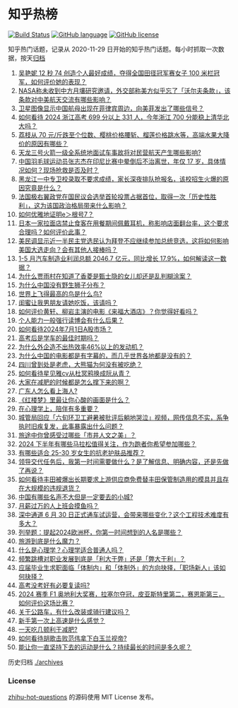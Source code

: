 # 知乎热榜
[![Build Status](https://github.com/ToWeLong/zhihu-hot-questions/workflows/CI/badge.svg)](https://github.com/ToWeLong/zhihu-hot-questions/actions)
[![GitHub language](https://img.shields.io/badge/language-golang-orange.svg)](https://golang.org/)
[![GitHub license](https://img.shields.io/github/license/ToWeLong/zhihu-hot-questions)](https://github.com/ToWeLong/zhihu-hot-questions/blob/main/LICENSE)

知乎热门话题，记录从 2020-11-29 日开始的知乎热门话题。每小时抓取一次数据，按天[归档](./archives)

<!-- BEGIN -->

1. [吴艳妮 12 秒 74 创造个人最好成绩，夺得全国田径冠军赛女子 100 米栏冠军，如何评价她的表现？](https://www.zhihu.com/question/660373598)
1. [NASA称未收到中方月壤研究邀请，外交部称美方似乎忘了「沃尔夫条款」，该条款对中美航天交流有哪些影响？](https://www.zhihu.com/question/660442079)
1. [卫星图像显示中国航母出现在菲律宾周边，向美菲发出了哪些信号？](https://www.zhihu.com/question/660420628)
1. [如何看待 2024 浙江高考 699 分以上 331 人，今年浙江 700 分能稳上清华北大吗？](https://www.zhihu.com/question/659954438)
1. [荔枝从 70 元/斤跌至个位数、樱桃价格腰斩、榴莲价格跳水等，高端水果大降价的原因有哪些？](https://www.zhihu.com/question/660345828)
1. [天龙三号火箭一级全系统地面试车事故将对民营航天产生哪些影响?](https://www.zhihu.com/question/660355855)
1. [中国羽毛球运动员张志杰在印尼比赛中晕倒后不治离世，年仅 17 岁，具体情况如何？现场抢救是否及时？](https://www.zhihu.com/question/660416375)
1. [黑龙江一中专卫校录取不要求成绩，家长深夜排队抢报名，该校招生火爆的原因究竟是什么？](https://www.zhihu.com/question/660258962)
1. [法国极右翼政党在国民议会选举首轮投票占据首位，取得一次「历史性胜利」，这为该国政治格局带来什么影响？](https://www.zhihu.com/question/660420264)
1. [如何优雅地证明e＞根号7？](https://www.zhihu.com/question/660297197)
1. [日本一家拉面店禁止食客在用餐期间佩戴耳机，称影响店面翻台率，这个要求合理吗？如何评价此事？](https://www.zhihu.com/question/660351168)
1. [美民调显示近一半民主党选民认为拜登不应继续参加总统竞选，这将如何影响美国大选走向？会有其他人接棒吗？](https://www.zhihu.com/question/660416534)
1. [1-5 月汽车制造业利润总额 2046.7 亿元，同比增长 17.9%，如何解读这一数据？](https://www.zhihu.com/question/660073217)
1. [为什么贾雨村在知道了香菱是甄士隐的女儿却还是乱判糊涂案？](https://www.zhihu.com/question/307542293)
1. [为什么中国没有野生狮子分布？](https://www.zhihu.com/question/659804357)
1. [世界上飞得最高的鸟是什么鸟?](https://www.zhihu.com/question/659180791)
1. [闺蜜让我男朋友请她吃饭，该请吗？](https://www.zhihu.com/question/660222492)
1. [如何评价黄轩、柳岩主演的电影《来福大酒店》？你觉得好看吗？](https://www.zhihu.com/question/658941807)
1. [个人能力一般强行读博会有什么后果？](https://www.zhihu.com/question/611890057)
1. [如何看待2024年7月1日A股市场？](https://www.zhihu.com/question/660428496)
1. [高考后是学车的最佳时期吗？](https://www.zhihu.com/question/659239475)
1. [为什么外企造不出热效率46%以上的发动机？](https://www.zhihu.com/question/657656202)
1. [为什么中国的电影都是有字幕的，而几乎世界各地都是没有的？](https://www.zhihu.com/question/547929535)
1. [四川曾到处是老虎，大熊猫为何没有被吃绝？](https://www.zhihu.com/question/628124546)
1. [如何看待星见雅cv从杜冥鸦换成阮从青？](https://www.zhihu.com/question/660356296)
1. [大家在减肥的时候都是怎么撑下来的啊？](https://www.zhihu.com/question/658667516)
1. [广东人怎么看上海人?](https://www.zhihu.com/question/626964233)
1. [《红楼梦》里最让你心酸的画面是什么？](https://www.zhihu.com/question/458515278)
1. [在心理学上，陪伴有多重要？](https://www.zhihu.com/question/660087070)
1. [城管局回应「六旬环卫工避暑被批评后躺地哭泣」视频，网传信息不实，系争执时旧疾复发，此事暴露出什么问题？](https://www.zhihu.com/question/660169524)
1. [旅途中你曾感受过哪些「市井人文之美」？](https://www.zhihu.com/question/570576683)
1. [2024 下半年有哪些马拉松值得关注，作为跑者你希望参加哪些？](https://www.zhihu.com/question/658733255)
1. [有哪些适合 25-30 岁女生的抗老护肤品推荐？](https://www.zhihu.com/question/656736577)
1. [领导交代任务后，我第一时间需要做什么？是了解信息、明确内容，还是先做了再说？](https://www.zhihu.com/question/658821221)
1. [如何看待丰田被爆出长期要求上游供应商免费替丰田保管制造用的模具并且存在大规模的违规退货？](https://www.zhihu.com/question/660364806)
1. [中国有哪些名声不大但是一定要去的小城?](https://www.zhihu.com/question/658460528)
1. [月薪过万的人上班会摸鱼吗？](https://www.zhihu.com/question/660345574)
1. [深中通道 6 月 30 日正式通车试运营，会带来哪些变化？这个工程技术难度有多大？](https://www.zhihu.com/question/660340179)
1. [列举题：提起2024欧洲杯，你第一时间想到的人名是哪些？](https://www.zhihu.com/question/658733517)
1. [旅游到底是什么魔力？](https://www.zhihu.com/question/659062486)
1. [什么是心理学？心理学适合普通人吗？](https://www.zhihu.com/question/655414178)
1. [频繁跳槽对职业发展到底是「利大于弊」还是「弊大于利」？](https://www.zhihu.com/question/659872442)
1. [应届毕业生求职面临「体制内」和「体制外」的方向抉择，「职场新人」该如何抉择？](https://www.zhihu.com/question/660203041)
1. [高考没考好有必要复读吗?](https://www.zhihu.com/question/660380592)
1. [2024 赛季 F1 奥地利大奖赛，拉塞尔夺冠，皮亚斯特里第二，赛恩斯第三，如何评价这场比赛？](https://www.zhihu.com/question/660380135)
1. [关于公路车，有什么改装或骑行建议吗？](https://www.zhihu.com/question/658935944)
1. [新手第一次上高速是什么感觉？](https://www.zhihu.com/question/658668960)
1. [一天吃几顿利于减肥?](https://www.zhihu.com/question/659580157)
1. [如何看待胡歌击败范伟拿下白玉兰视帝?](https://www.zhihu.com/question/660271604)
1. [能让你一直坚持下去的运动是什么？持续最长的时间是多久呢？](https://www.zhihu.com/question/660048971)

<!-- END -->

历史归档 [./archives](./archives)


### License
[zhihu-hot-questions](https://github.com/towelong/zhihu-hot-questions) 的源码使用 MIT License 发布。